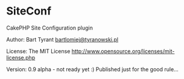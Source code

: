 SiteConf
========

CakePHP Site Configuration plugin

Author: 
Bart Tyrant
bartlomiej@tyranowski.pl


License:
The MIT License
http://www.opensource.org/licenses/mit-license.php 


Version:
0.9 alpha - not ready yet :) Published just for the good rule...

